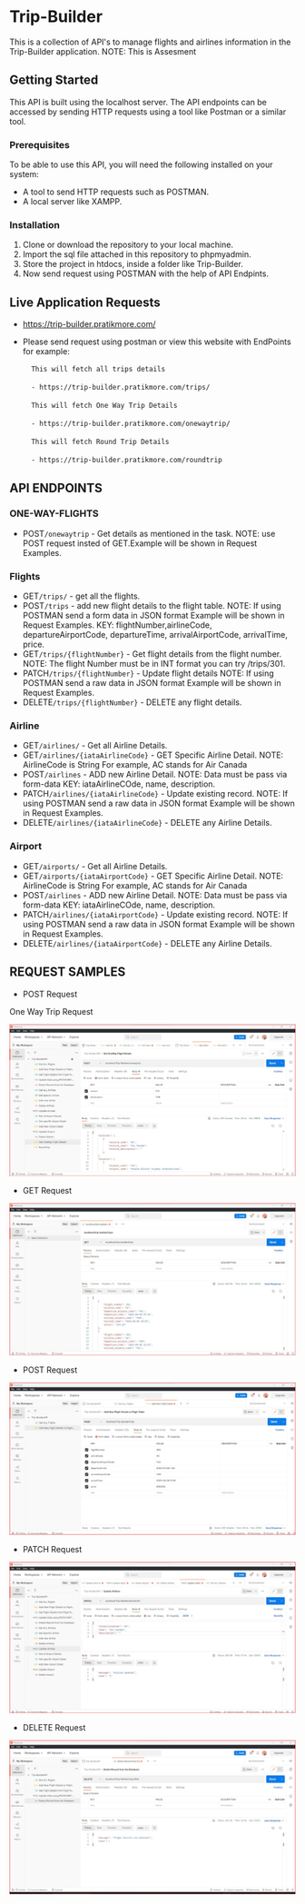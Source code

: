 # Trip-Builder

This is a collection of API's to manage flights and airlines information in the Trip-Builder application. NOTE: This is Assesment

## Getting Started

This API is built using the localhost server. The API endpoints can be accessed by sending HTTP requests using a tool like Postman or a similar tool.

### Prerequisites

To be able to use this API, you will need the following installed on your system:

- A tool to send HTTP requests such as POSTMAN.
- A local server like XAMPP.

### Installation

1. Clone or download the repository to your local machine.
2. Import the sql file attached in this repository to phpmyadmin.
3. Store the project in htdocs, inside a folder like Trip-Builder.
4. Now send request using POSTMAN with the help of API Endpints.


## Live Application Requests

- https://trip-builder.pratikmore.com/
- Please send request using postman or view this website with EndPoints 
    for example:
        
        This will fetch all trips details

        - https://trip-builder.pratikmore.com/trips/ 

        This will fetch One Way Trip Details

        - https://trip-builder.pratikmore.com/onewaytrip/

        This will fetch Round Trip Details

        - https://trip-builder.pratikmore.com/roundtrip


## API ENDPOINTS

### ONE-WAY-FLIGHTS

- POST`/onewaytrip` - Get details as mentioned in the task. NOTE: use POST request insted of GET.Example will be shown in Request Examples.


### Flights

- GET`/trips/` - get all the flights.
- POST`/trips` - add new flight details to the flight table. NOTE: If using POSTMAN send a form data in JSON format Example will be shown in Request Examples. KEY: flightNumber,airlineCode, departureAirportCode, departureTime, arrivalAirportCode, arrivalTime, price.
- GET`/trips/{flightNumber}` - Get flight details from the flight number. NOTE: The flight Number must be in INT format you can try /trips/301.
- PATCH`/trips/{flightNumber}` - Update flight details NOTE: If using POSTMAN send a raw data in JSON format Example will be shown in Request Examples.
- DELETE`/trips/{flightNumber}` - DELETE any flight details.

### Airline

- GET`/airlines/` - Get all Airline Details.
- GET`/airlines/{iataAirlineCode}` - GET Specific Airline Detail. NOTE: AirlineCode is String For example, AC stands for Air Canada
- POST`/airlines` - ADD new Airline Detail. NOTE: Data must be pass via form-data KEY: iataAirlineCOde, name, description.
- PATCH`/airlines/{iataAirlineCode}` - Update existing record. NOTE: If using POSTMAN send a raw data in JSON format Example will be shown in Request Examples.
- DELETE`/airlines/{iataAirlineCode}` - DELETE any Airline Details.

### Airport

- GET`/airports/` - Get all Airline Details.
- GET`/airports/{iataAirportCode}` - GET Specific Airline Detail. NOTE: AirlineCode is String For example, AC stands for Air Canada
- POST`/airlines` - ADD new Airline Detail. NOTE: Data must be pass via form-data KEY: iataAirlineCOde, name, description.
- PATCH`/airlines/{iataAirportCode}` - Update existing record. NOTE: If using POSTMAN send a raw data in JSON format Example will be shown in Request Examples.
- DELETE`/airlines/{iataAirportCode}` - DELETE any Airline Details.

## REQUEST SAMPLES

- POST Request

One Way Trip Request

![alt text](https://github.com/pratik-app/trip-builder/blob/main/OneWayTrip.jpg)

- GET Request

![alt text](https://github.com/pratik-app/trip-builder/blob/main/Test1.jpg)

- POST Request

![alt text](https://github.com/pratik-app/trip-builder/blob/main/SendingPostRequestData.jpg)

- PATCH Request

![alt text](https://github.com/pratik-app/trip-builder/blob/main/PATCH%20Method%20Solved.jpg)

- DELETE Request

![alt text](https://github.com/pratik-app/trip-builder/blob/main/Delete%20Record%20from%20Database.jpg)


